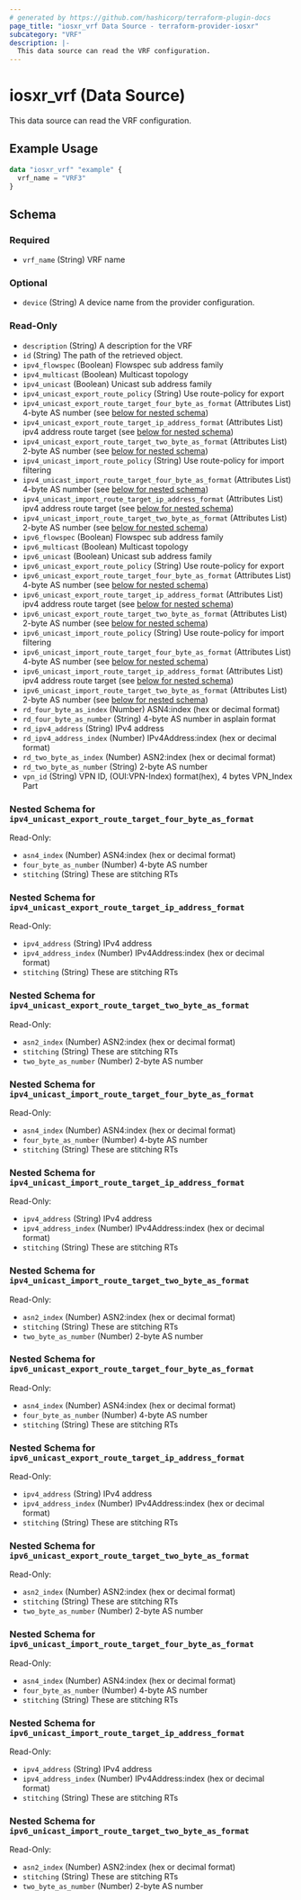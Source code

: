 ```yaml
---
# generated by https://github.com/hashicorp/terraform-plugin-docs
page_title: "iosxr_vrf Data Source - terraform-provider-iosxr"
subcategory: "VRF"
description: |-
  This data source can read the VRF configuration.
---
```


# iosxr_vrf (Data Source)

This data source can read the VRF configuration.

## Example Usage

```terraform
data "iosxr_vrf" "example" {
  vrf_name = "VRF3"
}
```

<!-- schema generated by tfplugindocs -->
## Schema

### Required

- `vrf_name` (String) VRF name

### Optional

- `device` (String) A device name from the provider configuration.

### Read-Only

- `description` (String) A description for the VRF
- `id` (String) The path of the retrieved object.
- `ipv4_flowspec` (Boolean) Flowspec sub address family
- `ipv4_multicast` (Boolean) Multicast topology
- `ipv4_unicast` (Boolean) Unicast sub address family
- `ipv4_unicast_export_route_policy` (String) Use route-policy for export
- `ipv4_unicast_export_route_target_four_byte_as_format` (Attributes List) 4-byte AS number (see [below for nested schema](#nestedatt--ipv4_unicast_export_route_target_four_byte_as_format))
- `ipv4_unicast_export_route_target_ip_address_format` (Attributes List) ipv4 address route target (see [below for nested schema](#nestedatt--ipv4_unicast_export_route_target_ip_address_format))
- `ipv4_unicast_export_route_target_two_byte_as_format` (Attributes List) 2-byte AS number (see [below for nested schema](#nestedatt--ipv4_unicast_export_route_target_two_byte_as_format))
- `ipv4_unicast_import_route_policy` (String) Use route-policy for import filtering
- `ipv4_unicast_import_route_target_four_byte_as_format` (Attributes List) 4-byte AS number (see [below for nested schema](#nestedatt--ipv4_unicast_import_route_target_four_byte_as_format))
- `ipv4_unicast_import_route_target_ip_address_format` (Attributes List) ipv4 address route target (see [below for nested schema](#nestedatt--ipv4_unicast_import_route_target_ip_address_format))
- `ipv4_unicast_import_route_target_two_byte_as_format` (Attributes List) 2-byte AS number (see [below for nested schema](#nestedatt--ipv4_unicast_import_route_target_two_byte_as_format))
- `ipv6_flowspec` (Boolean) Flowspec sub address family
- `ipv6_multicast` (Boolean) Multicast topology
- `ipv6_unicast` (Boolean) Unicast sub address family
- `ipv6_unicast_export_route_policy` (String) Use route-policy for export
- `ipv6_unicast_export_route_target_four_byte_as_format` (Attributes List) 4-byte AS number (see [below for nested schema](#nestedatt--ipv6_unicast_export_route_target_four_byte_as_format))
- `ipv6_unicast_export_route_target_ip_address_format` (Attributes List) ipv4 address route target (see [below for nested schema](#nestedatt--ipv6_unicast_export_route_target_ip_address_format))
- `ipv6_unicast_export_route_target_two_byte_as_format` (Attributes List) 2-byte AS number (see [below for nested schema](#nestedatt--ipv6_unicast_export_route_target_two_byte_as_format))
- `ipv6_unicast_import_route_policy` (String) Use route-policy for import filtering
- `ipv6_unicast_import_route_target_four_byte_as_format` (Attributes List) 4-byte AS number (see [below for nested schema](#nestedatt--ipv6_unicast_import_route_target_four_byte_as_format))
- `ipv6_unicast_import_route_target_ip_address_format` (Attributes List) ipv4 address route target (see [below for nested schema](#nestedatt--ipv6_unicast_import_route_target_ip_address_format))
- `ipv6_unicast_import_route_target_two_byte_as_format` (Attributes List) 2-byte AS number (see [below for nested schema](#nestedatt--ipv6_unicast_import_route_target_two_byte_as_format))
- `rd_four_byte_as_index` (Number) ASN4:index (hex or decimal format)
- `rd_four_byte_as_number` (String) 4-byte AS number in asplain format
- `rd_ipv4_address` (String) IPv4 address
- `rd_ipv4_address_index` (Number) IPv4Address:index (hex or decimal format)
- `rd_two_byte_as_index` (Number) ASN2:index (hex or decimal format)
- `rd_two_byte_as_number` (String) 2-byte AS number
- `vpn_id` (String) VPN ID, (OUI:VPN-Index) format(hex), 4 bytes VPN_Index Part

<a id="nestedatt--ipv4_unicast_export_route_target_four_byte_as_format"></a>
### Nested Schema for `ipv4_unicast_export_route_target_four_byte_as_format`

Read-Only:

- `asn4_index` (Number) ASN4:index (hex or decimal format)
- `four_byte_as_number` (Number) 4-byte AS number
- `stitching` (String) These are stitching RTs


<a id="nestedatt--ipv4_unicast_export_route_target_ip_address_format"></a>
### Nested Schema for `ipv4_unicast_export_route_target_ip_address_format`

Read-Only:

- `ipv4_address` (String) IPv4 address
- `ipv4_address_index` (Number) IPv4Address:index (hex or decimal format)
- `stitching` (String) These are stitching RTs


<a id="nestedatt--ipv4_unicast_export_route_target_two_byte_as_format"></a>
### Nested Schema for `ipv4_unicast_export_route_target_two_byte_as_format`

Read-Only:

- `asn2_index` (Number) ASN2:index (hex or decimal format)
- `stitching` (String) These are stitching RTs
- `two_byte_as_number` (Number) 2-byte AS number


<a id="nestedatt--ipv4_unicast_import_route_target_four_byte_as_format"></a>
### Nested Schema for `ipv4_unicast_import_route_target_four_byte_as_format`

Read-Only:

- `asn4_index` (Number) ASN4:index (hex or decimal format)
- `four_byte_as_number` (Number) 4-byte AS number
- `stitching` (String) These are stitching RTs


<a id="nestedatt--ipv4_unicast_import_route_target_ip_address_format"></a>
### Nested Schema for `ipv4_unicast_import_route_target_ip_address_format`

Read-Only:

- `ipv4_address` (String) IPv4 address
- `ipv4_address_index` (Number) IPv4Address:index (hex or decimal format)
- `stitching` (String) These are stitching RTs


<a id="nestedatt--ipv4_unicast_import_route_target_two_byte_as_format"></a>
### Nested Schema for `ipv4_unicast_import_route_target_two_byte_as_format`

Read-Only:

- `asn2_index` (Number) ASN2:index (hex or decimal format)
- `stitching` (String) These are stitching RTs
- `two_byte_as_number` (Number) 2-byte AS number


<a id="nestedatt--ipv6_unicast_export_route_target_four_byte_as_format"></a>
### Nested Schema for `ipv6_unicast_export_route_target_four_byte_as_format`

Read-Only:

- `asn4_index` (Number) ASN4:index (hex or decimal format)
- `four_byte_as_number` (Number) 4-byte AS number
- `stitching` (String) These are stitching RTs


<a id="nestedatt--ipv6_unicast_export_route_target_ip_address_format"></a>
### Nested Schema for `ipv6_unicast_export_route_target_ip_address_format`

Read-Only:

- `ipv4_address` (String) IPv4 address
- `ipv4_address_index` (Number) IPv4Address:index (hex or decimal format)
- `stitching` (String) These are stitching RTs


<a id="nestedatt--ipv6_unicast_export_route_target_two_byte_as_format"></a>
### Nested Schema for `ipv6_unicast_export_route_target_two_byte_as_format`

Read-Only:

- `asn2_index` (Number) ASN2:index (hex or decimal format)
- `stitching` (String) These are stitching RTs
- `two_byte_as_number` (Number) 2-byte AS number


<a id="nestedatt--ipv6_unicast_import_route_target_four_byte_as_format"></a>
### Nested Schema for `ipv6_unicast_import_route_target_four_byte_as_format`

Read-Only:

- `asn4_index` (Number) ASN4:index (hex or decimal format)
- `four_byte_as_number` (Number) 4-byte AS number
- `stitching` (String) These are stitching RTs


<a id="nestedatt--ipv6_unicast_import_route_target_ip_address_format"></a>
### Nested Schema for `ipv6_unicast_import_route_target_ip_address_format`

Read-Only:

- `ipv4_address` (String) IPv4 address
- `ipv4_address_index` (Number) IPv4Address:index (hex or decimal format)
- `stitching` (String) These are stitching RTs


<a id="nestedatt--ipv6_unicast_import_route_target_two_byte_as_format"></a>
### Nested Schema for `ipv6_unicast_import_route_target_two_byte_as_format`

Read-Only:

- `asn2_index` (Number) ASN2:index (hex or decimal format)
- `stitching` (String) These are stitching RTs
- `two_byte_as_number` (Number) 2-byte AS number
